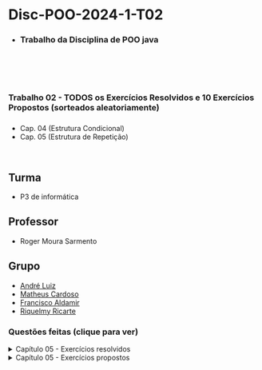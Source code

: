 # Disc-POO-2024-1-T02
* <h3>Trabalho da Disciplina de POO java<h3>
<br>
<br>

# <h3> Trabalho 02 - TODOS os Exercícios Resolvidos e 10 Exercícios Propostos (sorteados aleatoriamente) <h3>
* Cap. 04 (Estrutura Condicional) 
* Cap. 05 (Estrutura de Repetição)
<br>

 ## Turma
  - P3 de informática

  ## Professor
  - Roger Moura Sarmento

  ## Grupo
  - [André Luiz](https://github.com/Andre-Luiz-lopes)
  - [Matheus Cardoso](https://github.com/matheusct27)
  - [Francisco Aldamir](https://github.com/aldamir007)
  - [Riquelmy Ricarte](https://github.com/Riquelmy77)

### Questões feitas (clique para ver)
<details>
  <summary>Capítulo 05 - Exercícios resolvidos</summary>

|Questão|Enunciado|
|-------|---------|
|1|Um funcionário de uma empresa recebe, anualmente, aumento salarial. Sabe-se que:|
||a) Esse funcionário foi contratado em 2005, com salário inicial de R$ 1.000,00;|
||b) Em 2006, ele recebeu aumento de 1,5% sobre seu salário inicial;|
||c) A partir de 2007 (inclusive), os aumentos salariais sempre corresponderam ao dobro do percentual do ano anterior.|
|2|Faça um programa que leia um valor N inteiro e positivo. Calcule e mostre o valor de E, conforme a fórmula a seguir:|
||E = 1 + 1/1! + 1/2! + 1/3! + ... + 1/N!|
|3|Faça um programa que leia um número N que indica quantos valores inteiros e positivos devem ser lidos a seguir. Para cada número lido, mostre uma tabela contendo o valor lido e o fatorial desse valor.|
|4|Foi feita uma estatística em cinco cidades brasileiras para coletar dados sobre acidentes de trânsito. Foram obtidos os seguintes dados:|
||a) código da cidade;|
||b) número de veículos de passeio;|
||c) número de acidentes de trânsito com vítimas.|
||Deseja-se saber:|
||a) qual é o maior e qual é o menor índice de acidentes de trânsito e a que cidades pertencem;|
||b) qual é a média de veículos nas cinco cidades juntas;|
||c) qual é a média de acidentes de trânsito nas cidades com menos de 2.000 veículos de passeio.|
|5|Faça um programa que leia o número de termos e um valor positivo para X. Calcule e mostre o valor da série a seguir:|
||S = -X2 +X3 –X4 +X5 -X6 +X7 -X8 +X9 -X10 +X11 -... 1! 2! 3! 4! 3! 2! 1! 2! 3! 4!|
|6|Uma empresa possui dez funcionários com as seguintes características: código, número de horas traba- lhadas no mês, turno de trabalho (M — matutino; V — vespertino; ou N — noturno), categoria (O — operário; ou G — gerente)|
||Sabendo-se que essa empresa deseja informatizar sua folha de pagamento, faça um programa que:|
||a) Leia as informações dos funcionários, exceto o valor da hora trabalhada, não permitindo que sejam informados turnos e nem categorias inexistentes. Trabalhe sempre com a digitação de letras maiúsculas.|
||b) Calcule o valor da hora trabalhada, conforme a tabela a seguir. Adote o valor de R$ 450,00 para o salário mínimo.|
||c) Calcule o salário inicial dos funcionários com base no valor da hora trabalhada e no número de horas trabalhadas.|
||d) Calcule o valor do auxílio alimentação recebido pelo funcionário de acordo com seu salário inicial, conforme a tabela a seguir.|
||e) Mostre o código, número de horas trabalhadas, valor da hora trabalhada, salário inicial, auxílio alimentação e salário final (salário inicial + auxílio alimentação).|
|7|Faça um programa que monte os oito primeiros termos da sequência de Fibonacci.|
||0-1-1-2-3-5-8-13-21-34-55...|
|8|Faça um programa que leia o número de termos, determine e mostre os valores de acordo com a série a seguir:|
||Série = 2, 7, 3, 4, 21, 12, 8, 63, 48, 16, 189, 192, 32, 567, 768...|
|9|Faça um programa que receba duas notas de seis alunos. Calcule e mostre:|
||a média aritmética das duas notas de cada aluno;|
||e a mensagem que está na tabela a seguir:|
||o total de alunos aprovados;|
||o total de alunos de exame;|
||o total de alunos reprovados;|
||a média da classe.|
|10|Em um campeonato de futebol existem cinco times e cada um possui onze jogadores. Faça um programa que receba a idade, o peso e a altura de cada um dos jogadores, calcule e mostre:|
||a quantidade de jogadores com idade inferior a 18 anos;|
||a média das idades dos jogadores de cada time;|
||a média das alturas de todos os jogadores do campeonato;|
||a porcentagem de jogadores com mais de 80 kg entre todos os jogadores do campeonato.|
|11|Faça um programa que receba um número inteiro maior que 1, verifique se o número fornecido é primo ou não e mostre uma mensagem de número primo ou de número não primo.|
||Um número é primo quando é divisível apenas por 1 e por ele mesmo.|
|12|Em uma fábrica trabalham homens e mulheres divididos em três classes:|
||trabalhadores que fazem até 30 peças por mês — classe 1;|
||trabalhadores que fazem de 31 a 50 peças por mês — classe 2;|
||trabalhadores que fazem mais de 50 peças por mês — classe 3.|
||A classe 1 recebe salário mínimo. A classe 2 recebe salário mínimo mais 3% deste salário por peça, acima das 30 peças iniciais. A classe 3 recebe salário mínimo mais 5% desse salário por peça, acima das 30 peças iniciais.|
||Faça um programa que receba o número do operário, o número de peças fabricadas no mês, o sexo do operário, e que também calcule e mostre:|
||o número do operário e seu salário;|
||o total da folha de pagamento da fábrica;|
||o número total de peças fabricadas no mês;|
||a média de peças fabricadas pelos homens;|
||a média de peças fabricadas pelas mulheres;|
||o número do operário ou operária de maior salário.|
||A fábrica possui 15 operários.|
|13|Foi feita uma pesquisa para determinar o índice de mortalidade infantil em certo período. Faça um programa que:|
||leia o número de crianças nascidas no período;|
||identifique o sexo (M ou F) e o tempo de vida de cada criança nascida.|
||O programa deve calcular e mostrar:|
||a percentagem de crianças do sexo feminino mortas no período;|
||a percentagem de crianças do sexo masculino mortas no período;|
||a percentagem de crianças que viveram 24 meses ou menos no período.|
|14|Faça um programa que receba o valor de uma dívida e mostre uma tabela com os seguintes dados: valor da dívida, valor dos juros, quantidade de parcelas e valor da parcela.|
||Os juros e a quantidade de parcelas seguem a tabela:|
|15|Faça um programa que receba o preço unitário, a refrigeração (S para os produtos que necessitem de refrigeração e N para os que não necessitem) e a categoria (A — alimentação; L — limpeza; e V — vestuário) de doze produtos, e que calcule e mostre:|
||O custo de estocagem, calculado de acordo com a tabela a seguir.|
||O imposto calculado de acordo com as regras a seguir:|
||Se o produto não preencher nenhum dos requisitos a seguir, seu imposto será de 2% sobre o preço unitário; caso contrário, será de 4%.|
||Os requisitos são: categoria — A e refrigeração — S.|
||O preço final, ou seja, preço unitário mais custo de estocagem mais imposto.|
||A classificação calculada usando a tabela a seguir.|
||A média dos valores adicionais, ou seja, a média dos custos de estocagem e dos impostos dos doze produtos.|
||O maior preço final.|
||O menor preço final.|
||O total dos impostos.|
||A quantidade de produtos com classificação barato.|
||A quantidade de produtos com classificação caro.|
||A quantidade de produtos com classificação normal.|
|16|Faça um programa para calcular a área de um triângulo e que não permita a entrada de dados inválidos, ou seja, medidas menores ou iguais a 0.|
|17|Faça um programa que receba o salário de um funcionário chamado Carlos. Sabe-se que outro funcionário, João, tem salário equivalente a um terço do salário de Carlos. Carlos aplicará seu salário integralmente na caderneta de poupança, que rende 2% ao mês|
||e João aplicará seu salário integralmente no fundo de renda fixa, que rende 5% ao mês. O programa deverá calcular e mostrar a quantidade de meses necessários para que o valor pertencente a João iguale ou ultrapasse o valorpertencente a Carlos.|
|18|Faça um programa que leia um conjunto não determinado de valores e mostre o valor lido, seu quadrado, seu cubo e sua raiz quadrada. Finalize a entrada de dados com um valor negativo ou zero.|
|19|Faça um programa que leia um número não determinado de pares de valores [m,n], todos inteiros e positivos, um par de cada vez, e que calcule e mostre a soma de todos os números inteiros entre m e n (inclusive). A digitação de pares terminará quando m for| ||maior ou igual a n.|
|20|Faça um programa para ler o código, o sexo (M — masculino; F — feminino) e o número de horas/aula dadas mensalmente pelos professores de uma universidade, sabendo-se que cada hora/aula vale R$ 30,00. Emita uma listagem contendo o código, o salário bruto e|  ||o salário líquido (levando em consideração os descontos explicados a seguir) de todos os professores. Mostre também a média dos salários líquidos dos professores do sexo masculino e a média dos salários líquidos dos professores do sexo feminino. Considere:|
||desconto para homens, 10%, e, para mulheres, 5%;|
||as informações terminarão quando for lido o código = 99999.|
|21|Faça um programa que receba vários números, calcule e mostre:|
||a soma dos números digitados;|
||a quantidade de números digitados;|
||a média dos números digitados;|
||o maior número digitado;|
||o menor número digitado;|
||a média dos números pares;|
||a porcentagem dos números ímpares entre todos os números digitados.|
||Finalize a entrada de dados com a digitação do número 30.000.|
|22|Uma empresa decidiu fazer um levantamento em relação aos candidatos que se apresentarem para preenchimento de vagas em seu quadro de funcionários. Supondo que você seja o programador dessa empresa, faça um programa que leia, para cada candidato, a idade| ||sexo (M ou F) e a experiência no serviço (S ou N). Para encerrar a entrada de dados, digite zero para a idade.|
||O programa também deve calcular e mostrar:|
||o número de candidatos do sexo feminino;|
||o número de candidatos do sexo masculino;|
||a idade média dos homens que já têm experiência no serviço;|
||a porcentagem dos homens com mais de 45 anos entre o total dos homens;|
||o número de mulheres com idade inferior a 21 anos e com experiência no serviço;|
||a menor idade entre as mulheres que já têm experiência no serviço.|
|23|Faça um programa que receba o valor do salário mínimo, uma lista contendo a quantidade de quilowatts gasta por consumidor e o tipo de consumidor (1 — residencial; 2 — comercial; ou 3 — industrial) e que calcule e mostre:|
||o valor de cada quilowatt, sabendo que o quilowatt custa um oitavo do salário mínimo;|
||o valor a ser pago por consumidor (conta final mais acréscimo). O acréscimo encontra-se na tabela a seguir:|
||o faturamento geral da empresa;|
||a quantidade de consumidores que pagam entre R$ 500,00 e R$ 1.000,00.|
||Termine a entrada de dados com quantidade de quilowats igual a zero.|
|24|Faça um programa que apresente o menu de opções a seguir, permita ao usuário escolher a opção desejada, receba os dados necessários para executar a operação e mostre o resultado. Verifique a possibilidade de opção inválida e não se preocupe com restrições| ||do tipo salário inválido.|
||Menu de opções:|
||1. Imposto|
||2. Novo salário|
||3. Classificação|
||4. Finalizar o programa|
||Digite a opção desejada.|
||Na opção 1: receber o salário de um funcionário, calcular e mostrar o valor do imposto usando as regras a seguir.|
||Na opção 2: receber o salário de um funcionário, calcular e mostrar o valor do novo salário usando as regras a seguir.|
||Na opção 3: receber o salário de um funcionário e mostrar sua classificação usando esta tabela:|
|25|Faça um programa que receba os dados a seguir de vários produtos: preço unitário, país de origem (1 – Estados Unidos; 2 — México; e 3 — outros), meio de transporte (T — terrestre; F — fluvial; e A — aéreo), carga perigosa (S — sim; N — não)|           ||finalize a entrada de dados com um preço inválido, ou seja, menor ou igual a zero. O programa deve calcular e mostrar os itens a seguir.|
||O valor do imposto, usando a tabela a seguir.|
||O valor do transporte usando a tabela a seguir.|
||O valor do seguro, usando a regra a seguir.|
||Os produtos que vêm do México e os produtos que utilizam transporte aéreo pagam metade do valor do seu preço unitário como seguro.|
||O preço final, ou seja, preço unitário mais imposto mais valor do transporte mais valor do seguro.|
||O total dos impostos.|
</details>

<details>
  <summary>Capítulo 05 - Exercícios propostos</summary>

# Exercícios Propostos
|Questão|Enunciado|
|-------|---------|
|8|Faça um programa que receba a idade, o peso, a altura, a cor dos olhos (A — azul; P — preto; V — verde; e C — castanho) e a cor dos cabelos (P — preto; C — castanho; L — louro; e R — ruivo) de seis pessoas, e que|
||calcule e mostre:|
||a quantidade de pessoas com idade superior a 50 anos e peso inferior a 60 kg;|
||a média das idades das pessoas com altura inferior a 1,50 m;|
||a porcentagem de pessoas com olhos azuis entre todas as pessoas analisadas; e|
||a quantidade de pessoas ruivas e que não possuem olhos azuis.|
|9|Faça um programa que receba dez idades, pesos e alturas, calcule e mostre:|
||a média das idades das dez pessoas;|
||a quantidade de pessoas com peso superior a 90 kg e altura inferior a 1,50 metro; e|
||a porcentagem de pessoas com idade entre 10 e 30 anos entre as pessoas que medem mais de 1,90 m.|
|14|Cada espectador de um cinema respondeu a um questionário no qual constava sua idade e sua opinião em relação ao filme: ótimo — 3; bom — 2; regular — 1. Faça um programa que receba a idade e a opinião de quinze| ||espectadores, calcule e mostre:|
||a média das idades das pessoas que responderam ótimo;|
||a quantidade de pessoas que responderam regular; e|
||a percentagem de pessoas que responderam bom, entre todos os espectadores analisados.|
|22|Faça um programa que receba a idade e a altura de várias pessoas, calcule e mostre a média das alturas daquelas com mais de 50 anos. Para encerrar a entrada de dados, digite idade menor ou igual a zero.|
|25|Uma agência bancária possui vários clientes que podem fazer investimentos com rendimentos mensais, conforme a tabela a seguir:|
||Faça um programa que leia o código do cliente, o tipo do investimento e o valor investido, e que calcule e mostre o rendimento mensal de acordo com o tipo do investimento. No final, o programa deverá mostrar|
||o total investido e o total de juros pagos.|
||A leitura terminará quando o código do cliente digitado for menor ou igual a 0.|
